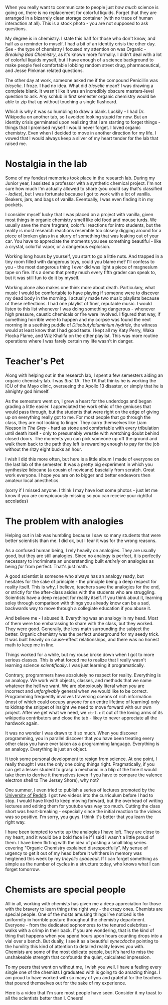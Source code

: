 <!--Chemistry-->
<!--Blanking on a chemistry question this week spurred an identity crisis, a Breaking Bad reference, and a tender look back on all the chemists that have been a part of my life.-->

When you really want to communicate to people just *how much* science is going on, there is no replacement for colorful liquids.  Forget that they are arranged in a bizarrely clean storage container (with no trace of human interaction at all).  This is a stock photo - you are not supposed to ask questions.

My degree is in chemistry.  I state this half for those who don't know, and half as a reminder to myself.  I had a bit of an identity crisis the other day.  See - the type of chemistry I focused my attention on was Organic - *Breaking Bad Chemistry*, as it's known more formally.  I didn't deal with a lot of colorful liquids myself, but I have enough of a science background to make people feel comfortable lobbing random street drug, pharmaceutical, and Jesse Pinkman related questions.

The other day at work, someone asked me if the compound Penicillin was *tricyclic*.  I froze.  I had no idea.  What did *tricyclic* mean?  I was drawing a complete blank.  It wasn't like it was an incredibly obscure masters-level question to ask.  Any schlub in first semester organic chemistry would be able to zip that up without touching a single flashcard.


Which is why it was so humbling to draw a blank.  Luckily - I had Dr. Wikipedia on another tab, so I avoided looking stupid for now.  But an identity crisis germinated upon realizing that I am starting to forget things - things that I promised myself I would never forget.  I loved organic chemistry.  Even when I decided to move in another direction for my life.  I vowed that I would always keep a sliver of my heart tender for the lab that raised me.

# Nostalgia in the lab

Some of my fondest memories took place in the research lab.  During my Junior year, I assisted a professor with a synthetic chemical project.  I'm not sure how much I'm actually allowed to share (you could say that's classified - *ladies*), but I was fortunate because I got to work with a lot of vanilla.  Beakers, jars, and bags of vanilla.  Eventually, I was even finding it in my pockets.

I consider myself lucky that I was placed on a project with vanilla, given most things in organic chemistry smell like old food and mouse turds.  We usually save the more fragrant, colorful reactions for intro students, but the reality is most research reactions resemble too closely digging around for a piece of broken glass in a slurry of something that was leaking out of your car.  You have to appreciate the moments you see something beautiful - like a crystal, colorful vapor, or a dangerous explosion.

Working long hours by yourself, you start to go a little nuts.  And trapped in a tiny room filled with dangerous toys, could you blame me?  I'll confess to you - the most dangerous thing I ever did was light a piece of magnesium tape on fire.  It's a demo that pretty much every fifth grader can speak to, but it was still fun to do it by myself.

Working alone also makes one think more about death.  Particulary, what music I would be comfortable to have playing if someone were to discover my dead body in the morning.  I actually made two music playlists because of these reflections.  I had one playlist of finer, reputable music.  I would listen to this list whenever I was doing something dangerous - whenever high pressure, caustic chemicals or fire were involved.  I figured that way, if something horrible were to happen and my corpse was found the next morning in a seething puddle of *Diisobutylaluminium hydride*, the witness would at least know that I had good taste.  I kept all my Katy Perry, Waka Flocka Flame, and Wiz Khalifa on the other playlist.  This was more routine operations where I was farely certain my life wasn't in danger.


# Teacher's Pet

Along with helping out in the research lab, I spent a few semesters aiding an organic chemistry lab.  I was *that* TA.  The TA that thinks he is working the ICU of the Mayo clinic, overseeing the Apollo 13 disaster, or simply that he is almighty god himself.

As the semesters went on, I grew a heart for the underdogs and began grading a little easier.  I appreciated the work ethic of the geniuses that would pass through, but the students that were right on the edge of giving up on everything really got to me.  For most people that go through the class, they are not looking to linger.  They carry themselves like Liam Neeson in *The Grey* - hard as stone and comfortable with every tribulation until death itself - only to presumably wrestle with wretching doubt behind closed doors.  The moments you can pick someone up off the ground and walk them back to the path they left is rewarding enough to pay for the job without the ritzy eight bucks an hour.

I wish I did this more often, but here is a little album I made of everyone on the last lab of the semester.  It was a pretty big experiment in which you synthesize lidocane (a cousin of novicane) bascially from scratch.  Great work everyone.  I hope you are on to bigger and better endeavors then amateur local anesthetics.

(sorry if I missed anyone.  I think I may have lost some photos - just let me know if you are conspicuously missing so you can receive your rightful accolades)


# The problem with analogies

Helping out in lab was humbling because I saw so many students that were better scientists than me.  I did ok, but I fear it was for the wrong reasons.

As a confused human being, I rely heavily on analogies.  They are usually good, but they are still analogies.  Since no analogy is perfect, it is perfectly necessary to incriminate an understanding built *entirely* on analogies as being *far* from perfect.  That's just math.

A good scientist is someone who always has an analogy ready, but hesitates for the sake of principle - the principle being a deep respect for reality itself.  This is why, I believe, teachers save the analogies for the end, or strictly for the after-class asides with the students who are struggling.  Scientists have a deep respect for reality itself.  If you think about it, learning soley through comparison with things you already know can be a sad, backwards way to move through a collegiate education if you abuse it.

And believe me - I abused it.  Everything was an analogy in my head.  Most of them were too embarassing to share with the class, but they worked.  They were good.  Generally, the less math surrounding the subject the better.  Organic chemistry was the perfect underground for my seedy trick.  It was built heavily on cause-effect relationships, and there was no honest math to keep me in line.

Things worked for a while, but my rouse broke down when I got to more serious classes.  This is what forced me to realize that I really wasn't learning science *scientifically*.  I was just learning it programatically.

Contrary, programmers have absolutely no respect for reality.  Everything is an analogy.  We work with objects, classes, and methods that we name whatever the hell we want.  We are obnoxiously literal when *you* are incorrect and *unforgivably* general when we would like to be correct.  Programming frequently involves traversing oceans of rich information (most of which could occupy anyone for an entire lifetime of learning) only to kidnap the snippet of insight we need to move forward with our own project.  After we get what we need, we ```ctrl-c``` it out of the loving arms of its wikipedia contributors and close the tab - likey to never appreciate all the hardwork again.

It was no wonder I was drawn to it so much.  When you discover programming, you in parallel discover that you have been treating every other class you have ever taken as a programming language.  Everything is an analogy.  Everything is just an object.

It took some personal development to resign from science.  At one point, I really thought I was the only one doing things right.  Pragmatically, if you can get a lesser student to grasp a mechanic in a blip of the time it would take them to derrive it themselves (even if you have to compare the valence electron shell to The Jersey Shore), why not?

One summer, I even tried to publish a series of lectures promoted by the [University of Reddit](http://www.reddit.com/r/universityofreddit/).  I got two videos into the curriculum before I had to stop.  I would have liked to keep moving forward, but the overhead of writing lectures and editing them for youtube was way too much.  Cutting the class short was heart-breaking - especially since the initial reaction to the videos was so positive.  I'm sorry, you guys.  I think it's better that you learn the right way.


I have been tempted to write up the analogies I have left.  They are close to my heart, and it would be a bold face lie if I said I wasn't a little proud of them.  I have been flirting with the idea of posting a small blog series covering "Organic Chemistry explained disrespectfully".  My sense of urgency to get it out of my head before it whithers in memory was heigtened this week by my *tricyclic spaceout*.  If I can forget something as simple as the number of cycles in a structure today, who knows what I can forget tomorrow.

# Chemists are special people

All in all, working with chemists has given me a deep appreciation for those with the bravery to learn things the right way - the crazy ones.  Chemists are special people.  One of the mosts amusing things I've noticed is the uniformity in horrible posture throughout the chemistry department.  Everyone - from the dedicated sophomores to the tenured celebrites - walks with a crimp in their back.  If you are wondering, that is the kind of thing that happens when you spend hours upon hours counting drops into a vial over a bench.  But dually, I see it as a beautiful *synecdoche* pointing to the humility this kind of attention to detailed reality leaves you with.  Chemists are some of the most delicate people, but it's hard to miss the unshakeable strength that confounds the quiet, calculated impression.

To my peers that went on without me, I wish you well.  I have a feeling every single one of the chemists I graduated with is going to do amazing things.  I am proud to have worked with so many of you and grateful for the teachers that poured themselves out for the sake of my experience.

Here is a video that I'm sure most people have seen.  Consider it my toast to all the scientists better than I.  Cheers!
